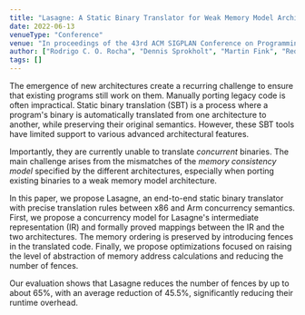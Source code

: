 ```yaml
---
title: "Lasagne: A Static Binary Translator for Weak Memory Model Architectures"
date: 2022-06-13
venueType: "Conference"
venue: "In proceedings of the 43rd ACM SIGPLAN Conference on Programming Language Design and Implementation"
author: ["Rodrigo C. O. Rocha", "Dennis Sprokholt", "Martin Fink", "Redha Gouicem", "Tom Spink", "Soham Chakraborty", "Pramod Bhatotia"]
tags: []
---
```


The emergence of new architectures create a recurring challenge to ensure that existing programs still work on them.  Manually porting legacy code is often impractical.  Static binary translation (SBT) is a process where a program's binary is automatically translated from one architecture to another, while preserving their original semantics.  However, these SBT tools have limited support to various advanced architectural features.

Importantly, they are currently unable to translate *concurrent* binaries.  The main challenge arises from the mismatches of the *memory consistency model* specified by the different architectures, especially when porting existing binaries to a weak memory model architecture.

In this paper, we propose Lasagne, an end-to-end static binary translator with precise translation rules between x86 and Arm concurrency semantics.
First, we propose a concurrency model for Lasagne's intermediate representation (IR) and formally proved mappings between the IR and the two architectures.  The memory ordering is preserved by introducing fences in the translated code.  Finally, we propose optimizations focused on raising the level of abstraction of memory address calculations and reducing the number of fences.

Our evaluation shows that Lasagne reduces the number of fences by up to about 65%, with an average reduction of 45.5%, significantly reducing their runtime overhead.
